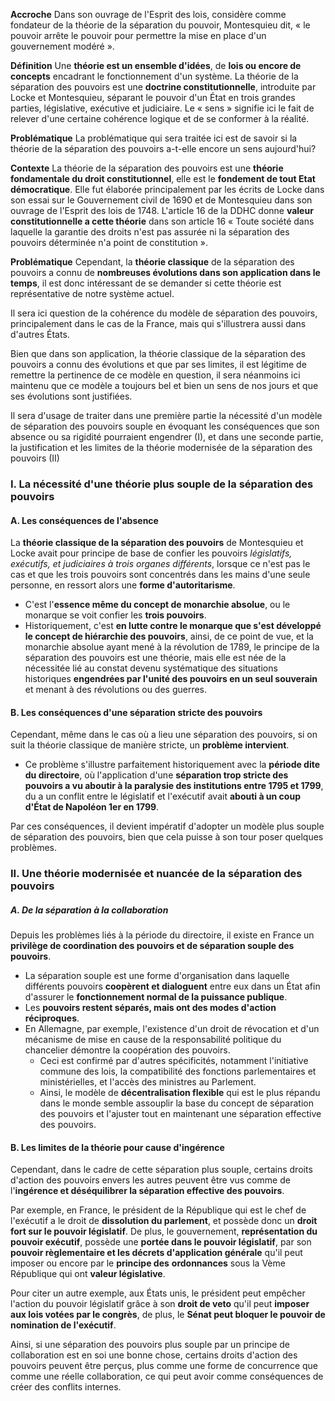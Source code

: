 **Accroche**
Dans son ouvrage de l'Esprit des lois, considère comme fondateur de la théorie de la séparation du pouvoir, Montesquieu dit, « le pouvoir arrête le pouvoir pour permettre la mise en place d'un gouvernement modéré ».

**Définition**
Une **théorie est un ensemble d'idées**, de **lois ou encore de concepts** encadrant le fonctionnement d'un système. La théorie de la séparation des pouvoirs est une **doctrine constitutionnelle**, introduite par Locke et Montesquieu, séparant le pouvoir d'un État en trois grandes parties, législative, exécutive et judiciaire. Le « sens » signifie ici le fait de relever d'une certaine cohérence logique et de se conformer à la réalité.

**Problématique**
La problématique qui sera traitée ici est de savoir si la théorie de la séparation des pouvoirs a-t-elle encore un sens aujourd'hui?

**Contexte**
La théorie de la séparation des pouvoirs est une **théorie fondamentale du droit constitutionnel**, elle est le **fondement de tout Etat démocratique**. Elle fut élaborée principalement par les écrits de Locke dans son essai sur le Gouvernement civil de 1690 et de Montesquieu dans son ouvrage de l'Esprit des lois de 1748. L'article 16 de la DDHC donne **valeur constitutionnelle a cette théorie** dans son article 16 « Toute société dans laquelle la garantie des droits n'est pas assurée ni la séparation des pouvoirs déterminée n'a point de constitution ».

**Problématique**
Cependant, la **théorie classique** de la séparation des pouvoirs a connu de **nombreuses évolutions dans son application dans le temps**, il est donc intéressant de se demander si cette théorie est représentative de notre système actuel.

Il sera ici question de la cohérence du modèle de séparation des pouvoirs, principalement dans le cas de la France, mais qui s'illustrera aussi dans d'autres États.

Bien que dans son application, la théorie classique de la séparation des pouvoirs a connu des évolutions et que par ses limites, il est légitime de remettre la pertinence de ce modèle en question, il sera néanmoins ici maintenu que ce modèle a toujours bel et bien un sens de nos jours et que ses évolutions sont justifiées.

Il sera d'usage de traiter dans une première partie la nécessité d'un modèle de séparation des pouvoirs souple en évoquant les conséquences que son absence ou sa rigidité pourraient engendrer (I), et dans une seconde partie, la justification et les limites de la théorie modernisée de la séparation des pouvoirs (II)

### I. La nécessité d'une théorie plus souple de la séparation des pouvoirs

#### A. Les conséquences de l'absence

La **théorie classique de la séparation des pouvoirs** de Montesquieu et Locke avait pour principe de base de confier les pouvoirs *législatifs, exécutifs, et judiciaires à trois organes différents*, lorsque ce n'est pas le cas et que les trois pouvoirs sont concentrés dans les mains d'une seule personne, en ressort alors une **forme d'autoritarisme**. 
- C'est l'**essence même du concept de monarchie absolue**, ou le monarque se voit confier les **trois pouvoirs**. 
- Historiquement, c'est **en lutte contre le monarque que s'est développé le concept de hiérarchie des pouvoirs**, ainsi, de ce point de vue, et la monarchie absolue ayant mené à la révolution de 1789, le principe de la séparation des pouvoirs est une théorie, mais elle est née de la nécessitée lié au constat devenu systématique des situations historiques **engendrées par l'unité des pouvoirs en un seul souverain** et menant à des révolutions ou des guerres.

#### B. Les conséquences d'une séparation stricte des pouvoirs

Cependant, même dans le cas où a lieu une séparation des pouvoirs, si on suit la théorie classique de manière stricte, un **problème intervient**. 
- Ce problème s'illustre parfaitement historiquement avec la **période dite du directoire**, où l'application d'une **séparation trop stricte des pouvoirs a vu aboutir à la paralysie des institutions entre 1795 et 1799**, du a un conflit entre le législatif et l'exécutif avait **abouti à un coup d'État de Napoléon 1er en 1799**.

Par ces conséquences, il devient impératif d'adopter un modèle plus souple de séparation des pouvoirs, bien que cela puisse à son tour poser quelques problèmes.

### II. Une théorie modernisée et nuancée de la séparation des pouvoirs

##### A. De la séparation à la collaboration

Depuis les problèmes liés à la période du directoire, il existe en France un **privilège de coordination des pouvoirs et de séparation souple des pouvoirs**. 
- La séparation souple est une forme d'organisation dans laquelle différents pouvoirs **coopèrent et dialoguent** entre eux dans un État afin d'assurer le **fonctionnement normal de la puissance publique**. 
- Les **pouvoirs restent séparés, mais ont des modes d'action réciproques**. 
- En Allemagne, par exemple, l'existence d'un droit de révocation et d'un mécanisme de mise en cause de la responsabilité politique du chancelier démontre la coopération des pouvoirs. 
	- Ceci est confirmé par d'autres spécificités, notamment l'initiative commune des lois, la compatibilité des fonctions parlementaires et ministérielles, et l'accès des ministres au Parlement. 
	- Ainsi, le modèle de **décentralisation flexible** qui est le plus répandu dans le monde semble assouplir la base du concept de séparation des pouvoirs et l'ajuster tout en maintenant une séparation effective des pouvoirs.

#### B. Les limites de la théorie pour cause d'ingérence

Cependant, dans le cadre de cette séparation plus souple, certains droits d'action des pouvoirs envers les autres peuvent être vus comme de l'**ingérence et déséquilibrer la séparation effective des pouvoirs**.

Par exemple, en France, le président de la République qui est le chef de l'exécutif a le droit de **dissolution du parlement**, et possède donc un **droit fort sur le pouvoir législatif**. De plus, le gouvernement, **représentation du pouvoir exécutif**, possède une **portée dans le pouvoir législatif**, par son **pouvoir règlementaire et les décrets d'application générale** qu'il peut imposer ou encore par le **principe des** **ordonnances** sous la Vème République qui ont **valeur législative**.

Pour citer un autre exemple, aux États unis, le président peut empêcher l'action du pouvoir législatif grâce à son **droit de veto** qu'il peut **imposer aux lois votées par le congrès**, de plus, le **Sénat peut bloquer le pouvoir de nomination de l'exécutif**.

Ainsi, si une séparation des pouvoirs plus souple par un principe de collaboration est en soi une bonne chose, certains droits d'action des pouvoirs peuvent être perçus, plus comme une forme de concurrence que comme une réelle collaboration, ce qui peut avoir comme conséquences de créer des conflits internes.